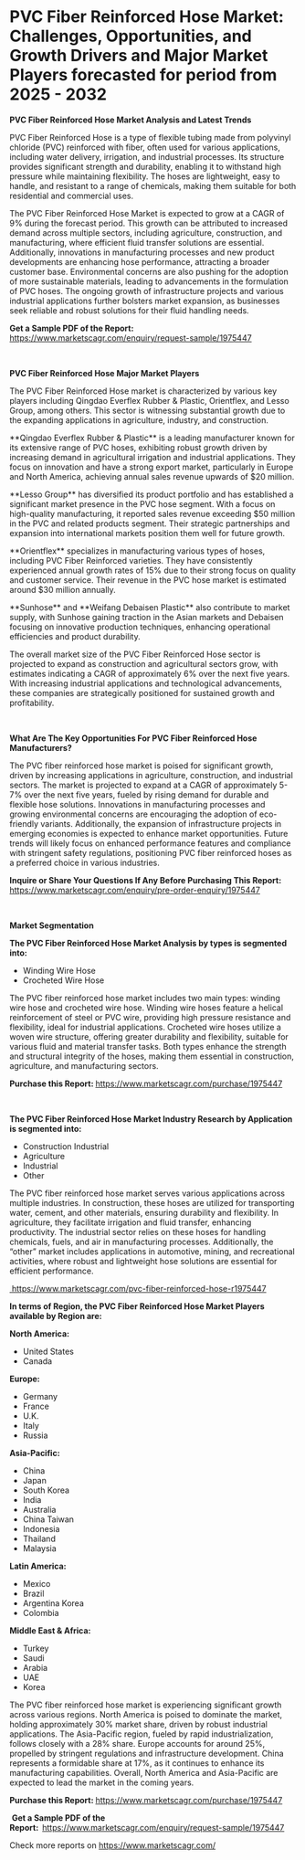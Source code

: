 <p><h1>PVC Fiber Reinforced Hose Market: Challenges, Opportunities, and Growth Drivers and Major Market Players forecasted for period from 2025 - 2032</h1></p><p><strong>PVC Fiber Reinforced Hose Market Analysis and Latest Trends</strong></p>
<p><p>PVC Fiber Reinforced Hose is a type of flexible tubing made from polyvinyl chloride (PVC) reinforced with fiber, often used for various applications, including water delivery, irrigation, and industrial processes. Its structure provides significant strength and durability, enabling it to withstand high pressure while maintaining flexibility. The hoses are lightweight, easy to handle, and resistant to a range of chemicals, making them suitable for both residential and commercial uses.</p><p>The PVC Fiber Reinforced Hose Market is expected to grow at a CAGR of 9% during the forecast period. This growth can be attributed to increased demand across multiple sectors, including agriculture, construction, and manufacturing, where efficient fluid transfer solutions are essential. Additionally, innovations in manufacturing processes and new product developments are enhancing hose performance, attracting a broader customer base. Environmental concerns are also pushing for the adoption of more sustainable materials, leading to advancements in the formulation of PVC hoses. The ongoing growth of infrastructure projects and various industrial applications further bolsters market expansion, as businesses seek reliable and robust solutions for their fluid handling needs.</p></p>
<p><strong>Get a Sample PDF of the Report:&nbsp;</strong> <a href="https://www.marketscagr.com/enquiry/request-sample/1975447?utm_campaign=2634&utm_medium=2&utm_source=Github&utm_content=ia&utm_term=01042025&utm_id=pvc-fiber-reinforced-hose">https://www.marketscagr.com/enquiry/request-sample/1975447</a></p>
<p>&nbsp;</p>
<p><strong>PVC Fiber Reinforced Hose Major Market Players</strong></p>
<p><p>The PVC Fiber Reinforced Hose market is characterized by various key players including Qingdao Everflex Rubber & Plastic, Orientflex, and Lesso Group, among others. This sector is witnessing substantial growth due to the expanding applications in agriculture, industry, and construction.</p><p>**Qingdao Everflex Rubber & Plastic** is a leading manufacturer known for its extensive range of PVC hoses, exhibiting robust growth driven by increasing demand in agricultural irrigation and industrial applications. They focus on innovation and have a strong export market, particularly in Europe and North America, achieving annual sales revenue upwards of $20 million.</p><p>**Lesso Group** has diversified its product portfolio and has established a significant market presence in the PVC hose segment. With a focus on high-quality manufacturing, it reported sales revenue exceeding $50 million in the PVC and related products segment. Their strategic partnerships and expansion into international markets position them well for future growth.</p><p>**Orientflex** specializes in manufacturing various types of hoses, including PVC Fiber Reinforced varieties. They have consistently experienced annual growth rates of 15% due to their strong focus on quality and customer service. Their revenue in the PVC hose market is estimated around $30 million annually.</p><p>**Sunhose** and **Weifang Debaisen Plastic** also contribute to market supply, with Sunhose gaining traction in the Asian markets and Debaisen focusing on innovative production techniques, enhancing operational efficiencies and product durability.</p><p>The overall market size of the PVC Fiber Reinforced Hose sector is projected to expand as construction and agricultural sectors grow, with estimates indicating a CAGR of approximately 6% over the next five years. With increasing industrial applications and technological advancements, these companies are strategically positioned for sustained growth and profitability.</p></p>
<p>&nbsp;</p>
<p><strong>What Are The Key Opportunities For PVC Fiber Reinforced Hose Manufacturers?</strong></p>
<p><p>The PVC fiber reinforced hose market is poised for significant growth, driven by increasing applications in agriculture, construction, and industrial sectors. The market is projected to expand at a CAGR of approximately 5-7% over the next five years, fueled by rising demand for durable and flexible hose solutions. Innovations in manufacturing processes and growing environmental concerns are encouraging the adoption of eco-friendly variants. Additionally, the expansion of infrastructure projects in emerging economies is expected to enhance market opportunities. Future trends will likely focus on enhanced performance features and compliance with stringent safety regulations, positioning PVC fiber reinforced hoses as a preferred choice in various industries.</p></p>
<p><strong>Inquire or Share Your Questions If Any Before Purchasing This Report:</strong> <a href="https://www.marketscagr.com/enquiry/pre-order-enquiry/1975447?utm_campaign=2634&utm_medium=2&utm_source=Github&utm_content=ia&utm_term=01042025&utm_id=pvc-fiber-reinforced-hose">https://www.marketscagr.com/enquiry/pre-order-enquiry/1975447</a></p>
<p>&nbsp;</p>
<p><strong>Market Segmentation</strong></p>
<p><strong>The PVC Fiber Reinforced Hose Market Analysis by types is segmented into:</strong></p>
<p><ul><li>Winding Wire Hose</li><li>Crocheted Wire Hose</li></ul></p>
<p><p>The PVC fiber reinforced hose market includes two main types: winding wire hose and crocheted wire hose. Winding wire hoses feature a helical reinforcement of steel or PVC wire, providing high pressure resistance and flexibility, ideal for industrial applications. Crocheted wire hoses utilize a woven wire structure, offering greater durability and flexibility, suitable for various fluid and material transfer tasks. Both types enhance the strength and structural integrity of the hoses, making them essential in construction, agriculture, and manufacturing sectors.</p></p>
<p><strong>Purchase this Report:&nbsp;</strong><a href="https://www.marketscagr.com/purchase/1975447?utm_campaign=2634&utm_medium=2&utm_source=Github&utm_content=ia&utm_term=01042025&utm_id=pvc-fiber-reinforced-hose">https://www.marketscagr.com/purchase/1975447</a></p>
<p>&nbsp;</p>
<p><strong>The PVC Fiber Reinforced Hose Market Industry Research by Application is segmented into:</strong></p>
<p><ul><li>Construction Industrial</li><li>Agriculture</li><li>Industrial</li><li>Other</li></ul></p>
<p><p>The PVC fiber reinforced hose market serves various applications across multiple industries. In construction, these hoses are utilized for transporting water, cement, and other materials, ensuring durability and flexibility. In agriculture, they facilitate irrigation and fluid transfer, enhancing productivity. The industrial sector relies on these hoses for handling chemicals, fuels, and air in manufacturing processes. Additionally, the “other” market includes applications in automotive, mining, and recreational activities, where robust and lightweight hose solutions are essential for efficient performance.</p></p>
<p><a href="https://www.marketscagr.com/pvc-fiber-reinforced-hose-r1975447?utm_campaign=2634&utm_medium=2&utm_source=Github&utm_content=ia&utm_term=01042025&utm_id=pvc-fiber-reinforced-hose">&nbsp;https://www.marketscagr.com/pvc-fiber-reinforced-hose-r1975447</a></p>
<p><strong>In terms of Region, the PVC Fiber Reinforced Hose Market Players available by Region are:</strong></p>
<p>
    <p> <strong> North America: </strong>
        <ul>
            <li>United States</li>
            <li>Canada</li>
        </ul>
        </p> 
    <p> <strong> Europe: </strong>
        <ul>
            <li>Germany</li>
            <li>France</li>
            <li>U.K.</li>
            <li>Italy</li>
            <li>Russia</li>
        </ul>
        </p> 
    <p> <strong> Asia-Pacific: </strong>
        <ul>
            <li>China</li>
            <li>Japan</li>
            <li>South Korea</li>
            <li>India</li>
            <li>Australia</li>
            <li>China Taiwan</li>
            <li>Indonesia</li>
            <li>Thailand</li>
            <li>Malaysia</li>
        </ul>
        </p> 
    <p> <strong> Latin America: </strong>
        <ul>
            <li>Mexico</li>
            <li>Brazil</li>
            <li>Argentina Korea</li>
            <li>Colombia</li>
        </ul>
        </p> 
    <p> <strong> Middle East & Africa: </strong>
        <ul>
            <li>Turkey</li>
            <li>Saudi</li>
            <li>Arabia</li>
            <li>UAE</li>
            <li>Korea</li>
        </ul>
    </p>
    </p>
<p><p>The PVC fiber reinforced hose market is experiencing significant growth across various regions. North America is poised to dominate the market, holding approximately 30% market share, driven by robust industrial applications. The Asia-Pacific region, fueled by rapid industrialization, follows closely with a 28% share. Europe accounts for around 25%, propelled by stringent regulations and infrastructure development. China represents a formidable share at 17%, as it continues to enhance its manufacturing capabilities. Overall, North America and Asia-Pacific are expected to lead the market in the coming years.</p></p>
<p><strong>Purchase this Report: </strong><a href="https://www.marketscagr.com/purchase/1975447?utm_campaign=2634&utm_medium=2&utm_source=Github&utm_content=ia&utm_term=01042025&utm_id=pvc-fiber-reinforced-hose">https://www.marketscagr.com/purchase/1975447</a></p>
<p>&nbsp;<strong>Get a Sample PDF of the Report:&nbsp;&nbsp;</strong><a href="https://www.marketscagr.com/enquiry/request-sample/1975447?utm_campaign=2634&utm_medium=2&utm_source=Github&utm_content=ia&utm_term=01042025&utm_id=pvc-fiber-reinforced-hose">https://www.marketscagr.com/enquiry/request-sample/1975447</a></p>
<p><strong></strong></p>
<p>Check more reports on <a href="https://www.marketscagr.com/?utm_campaign=2634&utm_medium=2&utm_source=Github&utm_content=ia&utm_term=01042025&utm_id=pvc-fiber-reinforced-hose">https://www.marketscagr.com/</a></p>